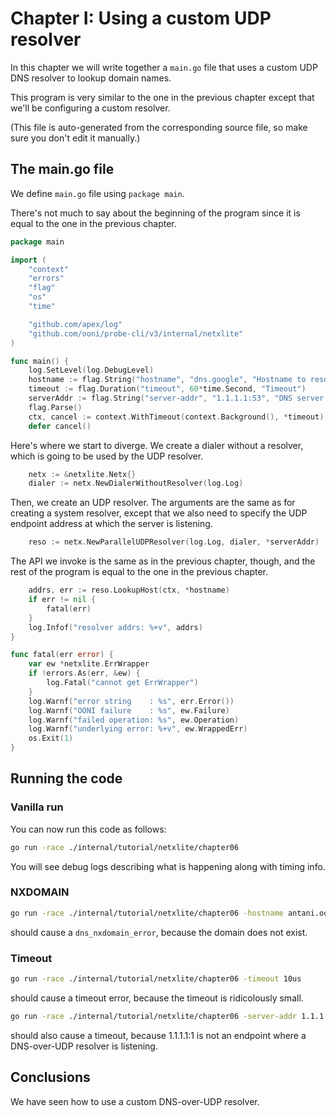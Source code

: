 
# Chapter I: Using a custom UDP resolver

In this chapter we will write together a `main.go` file that
uses a custom UDP DNS resolver to lookup domain names.

This program is very similar to the one in the previous chapter
except that we'll be configuring a custom resolver.

(This file is auto-generated from the corresponding source file,
so make sure you don't edit it manually.)

## The main.go file

We define `main.go` file using `package main`.

There's not much to say about the beginning of the program
since it is equal to the one in the previous chapter.

```Go
package main

import (
	"context"
	"errors"
	"flag"
	"os"
	"time"

	"github.com/apex/log"
	"github.com/ooni/probe-cli/v3/internal/netxlite"
)

func main() {
	log.SetLevel(log.DebugLevel)
	hostname := flag.String("hostname", "dns.google", "Hostname to resolve")
	timeout := flag.Duration("timeout", 60*time.Second, "Timeout")
	serverAddr := flag.String("server-addr", "1.1.1.1:53", "DNS server address")
	flag.Parse()
	ctx, cancel := context.WithTimeout(context.Background(), *timeout)
	defer cancel()
```

Here's where we start to diverge. We create a dialer without a resolver,
which is going to be used by the UDP resolver.

```Go
	netx := &netxlite.Netx{}
	dialer := netx.NewDialerWithoutResolver(log.Log)
```

Then, we create an UDP resolver. The arguments are the same as for
creating a system resolver, except that we also need to specify the
UDP endpoint address at which the server is listening.

```Go
	reso := netx.NewParallelUDPResolver(log.Log, dialer, *serverAddr)
```

The API we invoke is the same as in the previous chapter, though,
and the rest of the program is equal to the one in the previous chapter.

```Go
	addrs, err := reso.LookupHost(ctx, *hostname)
	if err != nil {
		fatal(err)
	}
	log.Infof("resolver addrs: %+v", addrs)
}

func fatal(err error) {
	var ew *netxlite.ErrWrapper
	if !errors.As(err, &ew) {
		log.Fatal("cannot get ErrWrapper")
	}
	log.Warnf("error string    : %s", err.Error())
	log.Warnf("OONI failure    : %s", ew.Failure)
	log.Warnf("failed operation: %s", ew.Operation)
	log.Warnf("underlying error: %+v", ew.WrappedErr)
	os.Exit(1)
}

```

## Running the code

### Vanilla run

You can now run this code as follows:

```bash
go run -race ./internal/tutorial/netxlite/chapter06
```

You will see debug logs describing what is happening along with timing info.

### NXDOMAIN

```bash
go run -race ./internal/tutorial/netxlite/chapter06 -hostname antani.ooni.io
```

should cause a `dns_nxdomain_error`, because the domain does not exist.

### Timeout

```bash
go run -race ./internal/tutorial/netxlite/chapter06 -timeout 10us
```

should cause a timeout error, because the timeout is ridicolously small.

```bash
go run -race ./internal/tutorial/netxlite/chapter06 -server-addr 1.1.1.1:1
```

should also cause a timeout, because 1.1.1.1:1 is not an endpoint
where a DNS-over-UDP resolver is listening.

## Conclusions

We have seen how to use a custom DNS-over-UDP resolver.
